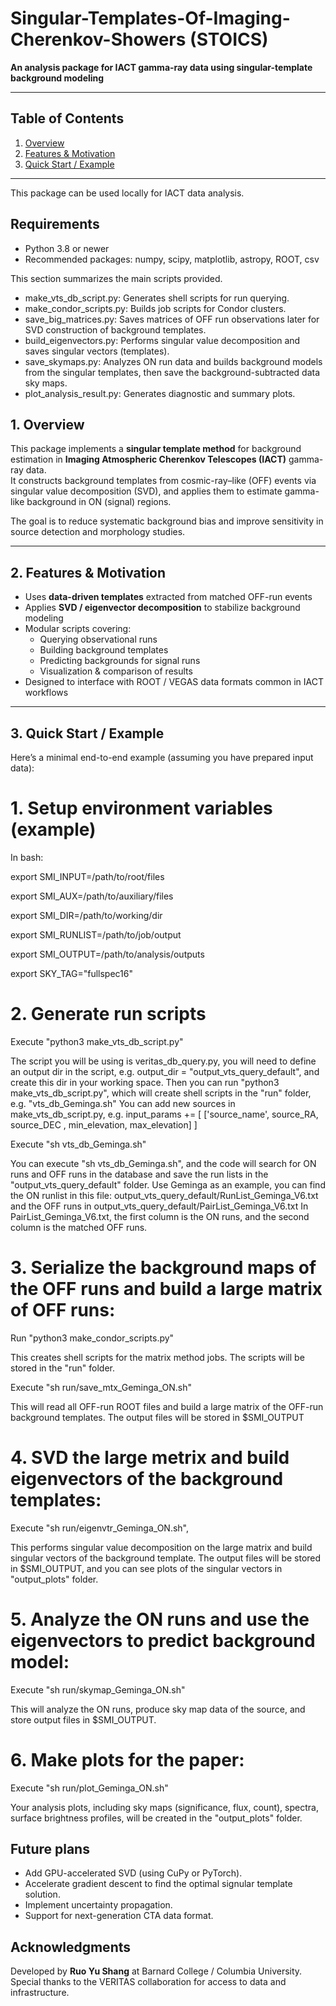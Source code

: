 # Singular-Templates-Of-Imaging-Cherenkov-Showers (STOICS)

**An analysis package for IACT gamma-ray data using singular-template background modeling**

---

## Table of Contents

1. [Overview](#overview)  
2. [Features & Motivation](#features-motivation)  
3. [Quick Start / Example](#quick-start)  

---

This package can be used locally for IACT data analysis. 

Requirements 
------------ 

- Python 3.8 or newer
- Recommended packages: numpy, scipy, matplotlib, astropy, ROOT, csv

This section summarizes the main scripts provided. 

- make_vts_db_script.py: Generates shell scripts for run querying.
- make_condor_scripts.py: Builds job scripts for Condor clusters.
- save_big_matrices.py: Saves matrices of OFF run observations later for SVD construction of background templates.
- build_eigenvectors.py: Performs singular value decomposition and saves singular vectors (templates).
- save_skymaps.py: Analyzes ON run data and builds background models from the singular templates, then save the background-subtracted data sky maps.
- plot_analysis_result.py: Generates diagnostic and summary plots.
  

## 1. Overview

This package implements a **singular template method** for background estimation in **Imaging Atmospheric Cherenkov Telescopes (IACT)** gamma-ray data.  
It constructs background templates from cosmic-ray–like (OFF) events via singular value decomposition (SVD), and applies them to estimate gamma-like background in ON (signal) regions.

The goal is to reduce systematic background bias and improve sensitivity in source detection and morphology studies.

---

## 2. Features & Motivation

- Uses **data-driven templates** extracted from matched OFF-run events  
- Applies **SVD / eigenvector decomposition** to stabilize background modeling  
- Modular scripts covering:  
  - Querying observational runs  
  - Building background templates  
  - Predicting backgrounds for signal runs  
  - Visualization & comparison of results  
- Designed to interface with ROOT / VEGAS data formats common in IACT workflows

---

## 3. Quick Start / Example

Here’s a minimal end-to-end example (assuming you have prepared input data):

# 1. Setup environment variables (example)
In bash:

export SMI_INPUT=/path/to/root/files

export SMI_AUX=/path/to/auxiliary/files

export SMI_DIR=/path/to/working/dir

export SMI_RUNLIST=/path/to/job/output

export SMI_OUTPUT=/path/to/analysis/outputs

export SKY_TAG="fullspec16"

# 2. Generate run scripts

Execute "python3 make_vts_db_script.py"

The script you will be using is veritas_db_query.py,
you will need to define an output dir in the script, 
e.g. output_dir = "output_vts_query_default", and create this dir in your working space.
Then you can run "python3 make_vts_db_script.py", which will create shell scripts in the "run" folder, e.g. "vts_db_Geminga.sh"
You can add new sources in make_vts_db_script.py, e.g.
input_params += [ ['source_name', source_RA, source_DEC  , min_elevation, max_elevation] ]

Execute "sh vts_db_Geminga.sh"

You can execute "sh vts_db_Geminga.sh", and the code will search for ON runs and OFF runs in the database and save the run lists in the "output_vts_query_default" folder.
Use Geminga as an example, you can find the ON runlist in this file: output_vts_query_default/RunList_Geminga_V6.txt
and the OFF runs in output_vts_query_default/PairList_Geminga_V6.txt 
In PairList_Geminga_V6.txt, the first column is the ON runs, and the second column is the matched OFF runs.

# 3. Serialize the background maps of the OFF runs and build a large matrix of OFF runs:

Run "python3 make_condor_scripts.py" 

This creates shell scripts for the matrix method jobs. The scripts will be stored in the "run" folder.

Execute "sh run/save_mtx_Geminga_ON.sh" 

This will read all OFF-run ROOT files and build a large matrix of the OFF-run background templates.
The output files will be stored in $SMI_OUTPUT

# 4. SVD the large metrix and build eigenvectors of the background templates:

Execute "sh run/eigenvtr_Geminga_ON.sh", 

This performs singular value decomposition on the large matrix and build singular vectors of the background template.
The output files will be stored in $SMI_OUTPUT, and you can see plots of the singular vectors in "output_plots" folder.

# 5. Analyze the ON runs and use the eigenvectors to predict background model:

Execute "sh run/skymap_Geminga_ON.sh"

This will analyze the ON runs, produce sky map data of the source, and store output files in $SMI_OUTPUT.

# 6. Make plots for the paper:

Execute "sh run/plot_Geminga_ON.sh"

Your analysis plots, including sky maps (significance, flux, count), spectra, surface brightness profiles, will be created in the "output_plots" folder.

## Future plans

- Add GPU-accelerated SVD (using CuPy or PyTorch).
- Accelerate gradient descent to find the optimal signular template solution. 
- Implement uncertainty propagation.
- Support for next-generation CTA data format.


## Acknowledgments 

Developed by **Ruo Yu Shang** at Barnard College / Columbia University. 
Special thanks to the VERITAS collaboration for access to data and infrastructure.


